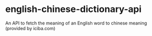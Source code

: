 english-chinese-dictionary-api
==============================

An API to fetch the meaning of an English word to chinese meaning (provided by iciba.com)
